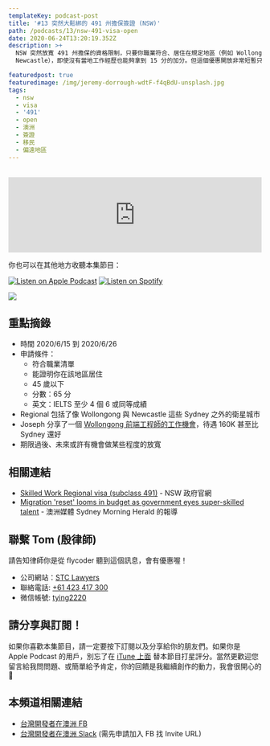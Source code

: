 ```yaml
---
templateKey: podcast-post
title: '#13 突然大鬆綁的 491 州擔保簽證 (NSW)'
path: /podcasts/13/nsw-491-visa-open
date: 2020-06-24T13:20:19.352Z
description: >+
  NSW 突然放寬 491 州擔保的資格限制，只要你職業符合、居住在規定地區（例如 Wollongone 或
  Newcastle），即使沒有當地工作經歷也能夠拿到 15 分的加分。但這個優惠開放非常短暫只到 2020/6/27 ，不過建議有需求的人聽並注意最新消息。

featuredpost: true
featuredimage: /img/jeremy-dorrough-wdtF-f4qBdU-unsplash.jpg
tags:
  - nsw
  - visa
  - '491'
  - open
  - 澳洲
  - 簽證
  - 移民
  - 偏遠地區
---
```

<br/>

<iframe src="https://www.listennotes.com/embedded/e/93610e0271c745119a526893af7b9806/" height="150px" width="100%" style="width: 1px; min-width: 100%;" frameborder="0" scrolling="no"></iframe>

你也可以在其他地方收聽本集節目：

[![Listen on Apple Podcast](/img/apple_badge.svg)](https://podcasts.apple.com/au/podcast/13-%E7%AA%81%E7%84%B6%E5%A4%A7%E9%AC%86%E7%B6%81%E7%9A%84-491-%E5%B7%9E%E6%93%94%E4%BF%9D%E7%B0%BD%E8%AD%89-nsw/id1479619488?i=1000479313582) [![Listen on Spotify](/img/spotify-badge-165x40.svg)](https://open.spotify.com/episode/4fROhKWcDeLx2nCvRYRBuM)

![](/img/jeremy-dorrough-wdtF-f4qBdU-unsplash.jpg)

## 重點摘錄

* 時間 2020/6/15 到 2020/6/26
* 申請條件：
  * 符合職業清單
  * 能證明你在該地區居住
  * 45 歲以下
  * 分數：65 分 
  * 英文：IELTS 至少 4 個 6 或同等成績
* Regional 包括了像 Wollongong 與 Newcastle 這些 Sydney 之外的衛星城市
* Joseph 分享了一個 [Wollongong 前端工程師的工作機會](https://stackoverflow.com/jobs/400824/senior-frontend-developer-easy-agile?fbclid=IwAR1P5knZL7DExYOS_cpuFgn9tdOPl0s2QZ_sEcTiX5HlLWokgJ52ky3kSIg)，待遇 160K 甚至比 Sydney 還好
* 期限過後、未來或許有機會做某些程度的放寬

## 相關連結

* [Skilled Work Regional visa (subclass 491)](https://immi.homeaffairs.gov.au/visas/working-in-australia/visas-for-innovation/global-talent-independent-program) - NSW 政府官網
* [Migration 'reset' looms in budget as government eyes super-skilled talent](https://www.smh.com.au/politics/federal/migration-reset-looms-in-budget-as-government-eyes-super-skilled-talent-20200521-p54vcl.html) - 澳洲媒體 Sydney Morning Herald 的報導

## 聯繫 Tom (殷律師)

請告知律師你是從 flycoder 聽到這個訊息，會有優惠喔！

* 公司網站：[STC Lawyers](http://www.stc-lawyers.com.cn/index.php) 
* 聯絡電話: [+61 423 417 300](tel://+61-423-417-300)
* 微信帳號: [tying2220](weixin://typing2220)

## 請分享與訂閱！

如果你喜歡本集節目，請一定要按下訂閱以及分享給你的朋友們。如果你是 Apple Podcast 的用戶，別忘了在 [iTune 上面](https://podcasts.apple.com/au/podcast/flycoder-%E9%A3%9B%E8%A1%8C%E9%96%8B%E7%99%BC%E8%80%85/id1479619488) 替本節目打星評分。當然更歡迎您留言給我問問題、或簡單給予肯定，你的回饋是我繼續創作的動力，我會很開心的 🙏

## 本頻道相關連結

* [台灣開發者在澳洲 FB](https://www.facebook.com/groups/1093925090649556)
* [台灣開發者在澳洲 Slack](https://app.slack.com/client/T775H1ELC/CP0UDEJH0) (需先申請加入 FB 找 Invite URL)<br/>

